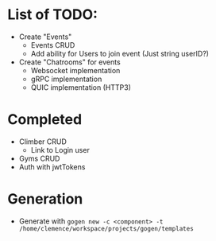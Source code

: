 # List of TODO:
- Create "Events"
    - Events CRUD
    - Add ability for Users to join event (Just string userID?)
- Create "Chatrooms" for events
    - Websocket implementation
    - gRPC implementation
    - QUIC implementation (HTTP3)



# Completed
- Climber CRUD
    - Link to Login user
- Gyms CRUD
- Auth with jwtTokens


# Generation
- Generate with `gogen new -c <component> -t /home/clemence/workspace/projects/gogen/templates`